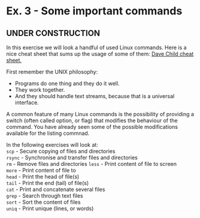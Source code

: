 # Ex. 3 - Some important commands

## UNDER CONSTRUCTION ##

In this exercise we will look a handful of used Linux commands.
 Here is a nice cheat sheet that sums up the usage of some of them: [Dave Child cheat sheet. ](https://cheatography.com/davechild/cheat-sheets/linux-command-line/)

 First remember the UNIX philosophy:
 - Programs do one thing and they do it well.
 - They work together.
 - And they should handle text streams, because that is a universal interface.

A common feature of many Linux commands is the possibility of providing a switch (often called option, or flag) that modifies the behaviour of the command. You have already seen some of the possible modifications available for the listing commnad.

In the following exercises will look at:   
```scp``` - Secure copying of files and directories  
```rsync``` - Synchronise and transfer files and directories  
```rm``` - Remove files and directories
```less``` - Print content of file to screen  
```more``` - Print content of file to   
```head``` - Print the head of file(s)  
```tail``` - Print the end (tail) of file(s)  
```cat``` - Print and concatenate several files  
```grep``` - Search through text files  
```sort``` - Sort the content of files  
```uniq``` - Print unique (lines, or words)  
